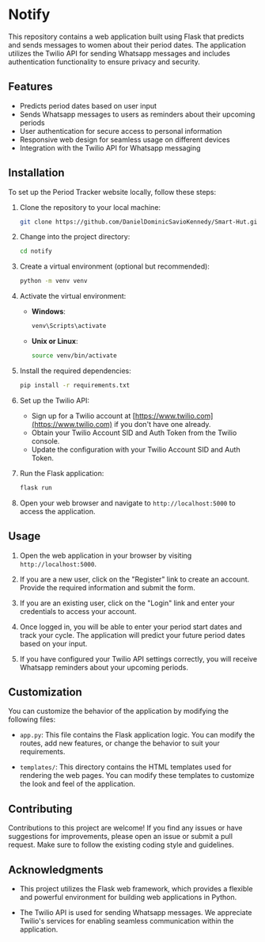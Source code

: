 # Notify

This repository contains a web application built using Flask that predicts and sends messages to women about their period dates. The application utilizes the Twilio API for sending Whatsapp messages and includes authentication functionality to ensure privacy and security.

## Features

- Predicts period dates based on user input
- Sends Whatsapp messages to users as reminders about their upcoming periods
- User authentication for secure access to personal information
- Responsive web design for seamless usage on different devices
- Integration with the Twilio API for Whatsapp messaging

## Installation

To set up the Period Tracker website locally, follow these steps:

1. Clone the repository to your local machine:

   ```bash
   git clone https://github.com/DanielDominicSavioKennedy/Smart-Hut.git
   ```

2. Change into the project directory:

   ```bash
   cd notify
   ```

3. Create a virtual environment (optional but recommended):

   ```bash
   python -m venv venv
   ```

4. Activate the virtual environment:

   - **Windows**:

     ```bash
     venv\Scripts\activate
     ```

   - **Unix or Linux**:

     ```bash
     source venv/bin/activate
     ```

5. Install the required dependencies:

   ```bash
   pip install -r requirements.txt
   ```

6. Set up the Twilio API:

   - Sign up for a Twilio account at [https://www.twilio.com](https://www.twilio.com) if you don't have one already.
   - Obtain your Twilio Account SID and Auth Token from the Twilio console.
   - Update the configuration with your Twilio Account SID and Auth Token.

7. Run the Flask application:

   ```bash
   flask run
   ```

8. Open your web browser and navigate to `http://localhost:5000` to access the application.

## Usage

1. Open the web application in your browser by visiting `http://localhost:5000`.

2. If you are a new user, click on the "Register" link to create an account. Provide the required information and submit the form.

3. If you are an existing user, click on the "Login" link and enter your credentials to access your account.

4. Once logged in, you will be able to enter your period start dates and track your cycle. The application will predict your future period dates based on your input.

5. If you have configured your Twilio API settings correctly, you will receive Whatsapp reminders about your upcoming periods.

## Customization

You can customize the behavior of the application by modifying the following files:

- `app.py`: This file contains the Flask application logic. You can modify the routes, add new features, or change the behavior to suit your requirements.

- `templates/`: This directory contains the HTML templates used for rendering the web pages. You can modify these templates to customize the look and feel of the application.


## Contributing

Contributions to this project are welcome! If you find any issues or have suggestions for improvements, please open an issue or submit a pull request. Make sure to follow the existing coding style and guidelines.


## Acknowledgments

- This project utilizes the Flask web framework, which provides a flexible and powerful environment for building web applications in Python.

- The Twilio API is used for sending Whatsapp messages. We appreciate Twilio's services for enabling seamless communication within the application.
